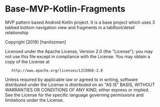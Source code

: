 # Base-MVP-Kotlin-Fragments
MVP pattern based Android Kotlin project. It is a base project which uses 3 tabbed bottom navigation view and fragments in a tabRoot/detail relationship



  Copyright [2019] [hanilozmen]

   Licensed under the Apache License, Version 2.0 (the "License");
   you may not use this file except in compliance with the License.
   You may obtain a copy of the License at

       http://www.apache.org/licenses/LICENSE-2.0

   Unless required by applicable law or agreed to in writing, software
   distributed under the License is distributed on an "AS IS" BASIS,
   WITHOUT WARRANTIES OR CONDITIONS OF ANY KIND, either express or implied.
   See the License for the specific language governing permissions and
   limitations under the License.
